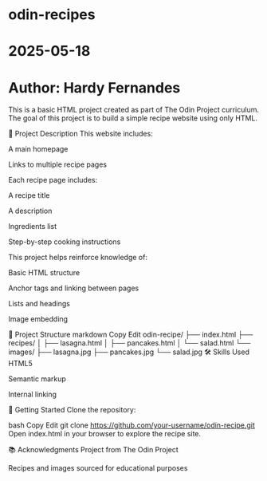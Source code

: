 # odin-recipes
# 2025-05-18
# Author: Hardy Fernandes

This is a basic HTML project created as part of The Odin Project curriculum. The goal of this project is to build a simple recipe website using only HTML.

🔧 Project Description
This website includes:

A main homepage

Links to multiple recipe pages

Each recipe page includes:

A recipe title

A description

Ingredients list

Step-by-step cooking instructions

This project helps reinforce knowledge of:

Basic HTML structure

Anchor tags and linking between pages

Lists and headings

Image embedding

📁 Project Structure
markdown
Copy
Edit
odin-recipe/
├── index.html
├── recipes/
│   ├── lasagna.html
│   ├── pancakes.html
│   └── salad.html
└── images/
    ├── lasagna.jpg
    ├── pancakes.jpg
    └── salad.jpg
🛠 Skills Used
HTML5

Semantic markup

Internal linking

🚀 Getting Started
Clone the repository:

bash
Copy
Edit
git clone https://github.com/your-username/odin-recipe.git
Open index.html in your browser to explore the recipe site.

📚 Acknowledgments
Project from The Odin Project

Recipes and images sourced for educational purposes